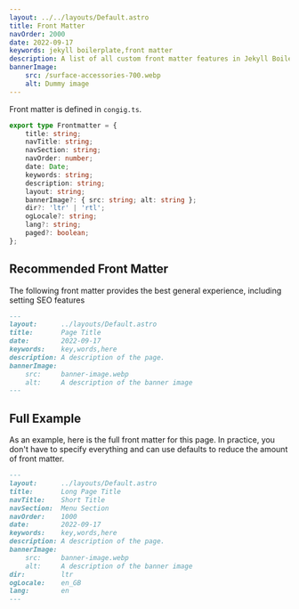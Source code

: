 ```yaml
---
layout: ../../layouts/Default.astro
title: Front Matter
navOrder: 2000
date: 2022-09-17
keywords: jekyll boilerplate,front matter
description: A list of all custom front matter features in Jekyll Boilerplate.
bannerImage:
    src: /surface-accessories-700.webp
    alt: Dummy image
---
```


Front matter is defined in `congig.ts`.

```typescript
export type Frontmatter = {
	title: string;
	navTitle: string;
	navSection: string;
	navOrder: number;
	date: Date;
	keywords: string;
	description: string;
	layout: string;
	bannerImage?: { src: string; alt: string };
	dir?: 'ltr' | 'rtl';
	ogLocale?: string;
	lang?: string;
	paged?: boolean;
};
```

## Recommended Front Matter

The following front matter provides the best general experience, including setting SEO features

```markdown
---
layout:      ../layouts/Default.astro
title:       Page Title
date:        2022-09-17
keywords:    key,words,here
description: A description of the page.
bannerImage:
    src:     banner-image.webp
    alt:     A description of the banner image
---
```

## Full Example

As an example, here is the full front matter for this page. In practice, you don't have to specify everything and can use defaults to reduce the amount of front matter.

```markdown
---
layout:      ../layouts/Default.astro
title:       Long Page Title
navTitle:    Short Title
navSection:  Menu Section
navOrder:    1000
date:        2022-09-17
keywords:    key,words,here
description: A description of the page.
bannerImage:
    src:     banner-image.webp
    alt:     A description of the banner image
dir:         ltr
ogLocale:    en_GB
lang:        en
---
```